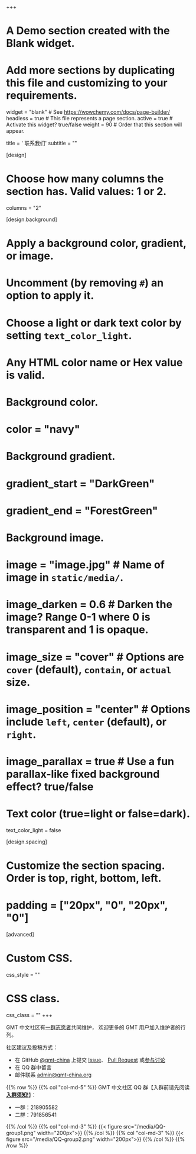 +++
# A Demo section created with the Blank widget.
# Add more sections by duplicating this file and customizing to your requirements.

widget = "blank"  # See https://wowchemy.com/docs/page-builder/
headless = true  # This file represents a page section.
active = true  # Activate this widget? true/false
weight = 90  # Order that this section will appear.

title = '<i class="fas fa-envelope"></i> 联系我们'
subtitle = ""

[design]
  # Choose how many columns the section has. Valid values: 1 or 2.
  columns = "2"

[design.background]
  # Apply a background color, gradient, or image.
  #   Uncomment (by removing `#`) an option to apply it.
  #   Choose a light or dark text color by setting `text_color_light`.
  #   Any HTML color name or Hex value is valid.

  # Background color.
  # color = "navy"

  # Background gradient.
  # gradient_start = "DarkGreen"
  # gradient_end = "ForestGreen"

  # Background image.
  # image = "image.jpg"  # Name of image in `static/media/`.
  # image_darken = 0.6  # Darken the image? Range 0-1 where 0 is transparent and 1 is opaque.
  # image_size = "cover"  #  Options are `cover` (default), `contain`, or `actual` size.
  # image_position = "center"  # Options include `left`, `center` (default), or `right`.
  # image_parallax = true  # Use a fun parallax-like fixed background effect? true/false

  # Text color (true=light or false=dark).
  text_color_light = false

[design.spacing]
  # Customize the section spacing. Order is top, right, bottom, left.
  # padding = ["20px", "0", "20px", "0"]

[advanced]
 # Custom CSS.
 css_style = ""

 # CSS class.
 css_class = ""
+++

GMT 中文社区有[一群志愿者](https://github.com/orgs/gmt-china/people)共同维护，
欢迎更多的 GMT 用户加入维护者的行列。

社区建议及投稿方式：

- 在 <i class="fab fa-github"></i> GitHub [@gmt-china](https://github.com/gmt-china) 上提交
  [Issue](https://github.com/gmt-china/gmt-china.org/issues)、
  [Pull Request](https://github.com/gmt-china/gmt-china.org/pulls)
  或[参与讨论](https://github.com/gmt-china/gmt-china.org/discussions)
- 在 QQ 群中留言
- 邮件联系 <i class="fas fa-envelope"></i> [admin@gmt-china.org](mailto:admin@gmt-china.org)

{{% row %}}
{{% col "col-md-5" %}}
GMT 中文社区 QQ 群【入群前请先阅读[**入群须知!**](/blog/community-guide/)】：
- <i class="fab fa-qq"></i> 一群：218905582
- <i class="fab fa-qq"></i> 二群：791856541

{{% /col %}}
{{% col "col-md-3" %}}
{{< figure src="/media/QQ-group1.png" width="200px">}}
{{% /col %}}
{{% col "col-md-3" %}}
{{< figure src="/media/QQ-group2.png" width="200px">}}
{{% /col %}}
{{% /row %}}
